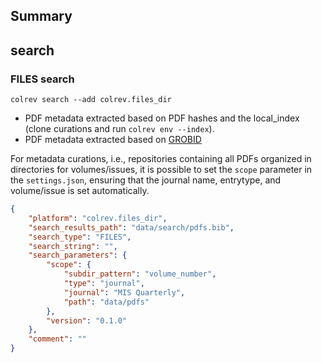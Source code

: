 ## Summary

## search

### FILES  search

```
colrev search --add colrev.files_dir
```

- PDF metadata extracted based on PDF hashes and the local_index (clone curations and run `colrev env --index`).
- PDF metadata extracted based on [GROBID](https://github.com/kermitt2/grobid)


For metadata curations, i.e., repositories containing all PDFs organized in directories for volumes/issues, it is possible to set the `scope` parameter in the `settings.json`, ensuring that the journal name, entrytype, and volume/issue is set automatically.

```json
{
    "platform": "colrev.files_dir",
    "search_results_path": "data/search/pdfs.bib",
    "search_type": "FILES",
    "search_string": "",
    "search_parameters": {
        "scope": {
            "subdir_pattern": "volume_number",
            "type": "journal",
            "journal": "MIS Quarterly",
            "path": "data/pdfs"
        },
        "version": "0.1.0"
    },
    "comment": ""
}
```

<!-- ## Links -->
